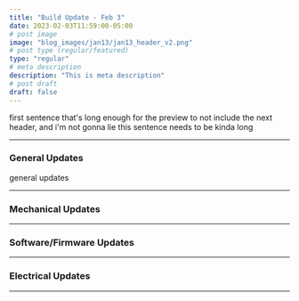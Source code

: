 ```yaml
---
title: "Build Update - Feb 3"
date: 2023-02-03T11:59:00-05:00
# post image
image: "blog_images/jan13/jan13_header_v2.png"
# post type (regular/featured)
type: "regular"
# meta description
description: "This is meta description"
# post draft
draft: false
---
```


first sentence that's long enough for the preview to not include the next header, and i'm not gonna lie this sentence needs to be kinda long

<hr>

### General Updates

general updates

<hr>

### Mechanical Updates

<hr>

### Software/Firmware Updates

<hr>

### Electrical Updates

<hr>